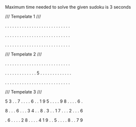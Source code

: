 Maximum time needed to solve the given sudoku is 3 seconds


/// Tempelate 1 ///

. . .   . . .   . . .
. . .   . . .   . . .
. . .   . . .   . . .

. . .   . . .   . . .
. . .   . . .   . . .
. . .   . . .   . . .

. . .   . . .   . . .
. . .   . . .   . . .
. . .   . . .   . . .


/// Tempelate 2 ///

. . .   . . .   . . .
. . .   . . .   . . .
. . .   . . .   . . .

. . .   . . .   . . .
. . .   . 5 .   . . .
. . .   . . .   . . .

. . .   . . .   . . .
. . .   . . .   . . .
. . .   . . .   . . .


///  Tempelate 3  ///

5 3 .   . 7 .   . . .
6 . .   1 9 5   . . .
. 9 8   . . .   . 6 .

8 . .   . 6 .   . . 3
4 . .   8 . 3   . . 1
7 . .   . 2 .   . . 6

. 6 .   . . .   2 8 .
. . .   4 1 9   . . 5
. . .   . 8 .   . 7 9

